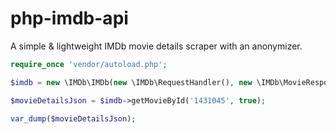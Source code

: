 # php-imdb-api
A simple & lightweight IMDb movie details scraper with an anonymizer.

```php
require_once 'vendor/autoload.php';

$imdb = new \IMDb\IMDb(new \IMDb\RequestHandler(), new \IMDb\MovieResponseParser(), new \IMDb\Anonymizer());

$movieDetailsJson = $imdb->getMovieById('1431045', true);

var_dump($movieDetailsJson);